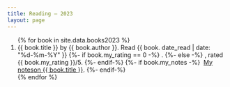 ```yaml
---
title: Reading – 2023
layout: page
---
```


<ol reversed>
{% for book in site.data.books2023 %}
	<li>
		{{ book.title }} by {{ book.author }}. Read {{ book. date_read | date: "%d-%m-%Y" }}
		{%- if book.my_rating == 0 -%}
		.
		{%- else -%}
		, rated {{ book.my_rating }}/5.
		{%- endif-%}
		{%- if book.my_notes -%}
		&nbsp;<a href="{{ book.my_notes }}">My notes<span class="sr-only">on {{ book.title }}</span></a>.
		{%- endif-%}
	</li>
{% endfor %}
</ol>